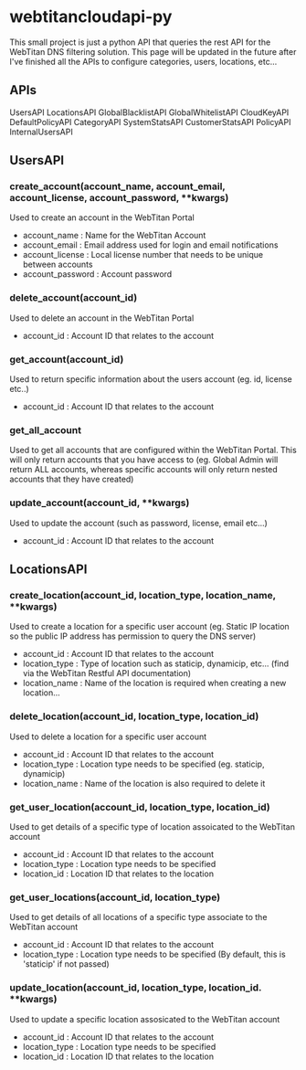 # webtitancloudapi-py

This small project is just a python API that queries the rest API for the WebTitan DNS filtering solution. This page will be updated in the future after I've finished all the APIs to configure categories, users, locations, etc...


## APIs

UsersAPI
LocationsAPI
GlobalBlacklistAPI
GlobalWhitelistAPI
CloudKeyAPI
DefaultPolicyAPI
CategoryAPI
SystemStatsAPI
CustomerStatsAPI
PolicyAPI
InternalUsersAPI

## UsersAPI

### create_account(account_name, account_email, account_license, account_password, **kwargs)

Used to create an account in the WebTitan Portal
- account_name : Name for the WebTitan Account
- account_email : Email address used for login and email notifications
- account_license : Local license number that needs to be unique between accounts
- account_password : Account password

### delete_account(account_id)

Used to delete an account in the WebTitan Portal
- account_id : Account ID that relates to the account

### get_account(account_id)

Used to return specific information about the users account (eg. id, license etc..)
- account_id : Account ID that relates to the account

### get_all_account

Used to get all accounts that are configured within the WebTitan Portal. This will only return accounts that you have access to (eg. Global Admin will return ALL accounts, whereas specific accounts will only return nested accounts that they have created)

### update_account(account_id, **kwargs)

Used to update the account (such as password, license, email etc...)
- account_id : Account ID that relates to the account

## LocationsAPI

### create_location(account_id, location_type, location_name, **kwargs)

Used to create a location for a specific user account (eg. Static IP location so the public IP address has permission to query the DNS server)
- account_id : Account ID that relates to the account
- location_type : Type of location such as staticip, dynamicip, etc... (find via the WebTitan Restful API documentation)
- location_name : Name of the location is required when creating a new location...

### delete_location(account_id, location_type, location_id)

Used to delete a location for a specific user account
- account_id : Account ID that relates to the account
- location_type : Location type needs to be specified (eg. staticip, dynamicip)
- location_name : Name of the location is also required to delete it

### get_user_location(account_id, location_type, location_id)

Used to get details of a specific type of location assoicated to the WebTitan account
- account_id : Account ID that relates to the account
- location_type : Location type needs to be specified
- location_id : Location ID that relates to the location

### get_user_locations(account_id, location_type)

Used to get details of all locations of a specific type associate to the WebTitan account
- account_id : Account ID that relates to the account
- location_type : Location type needs to be specified (By default, this is 'staticip' if not passed)

### update_location(account_id, location_type, location_id. **kwargs)

Used to update a specific location assosicated to the WebTitan account
- account_id : Account ID that relates to the account
- location_type : Location type needs to be specified
- location_id : Location ID that relates to the location

